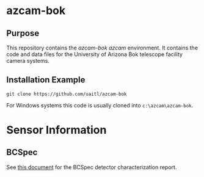# azcam-bok

## Purpose

This repository contains the *azcam-bok* *azcam* environment.  It contains the code and data files for the University of Arizona Bok telescope facility camera systems.

## Installation Example

`git clone https://github.com/uaitl/azcam-bok`

For Windows systems this code is usually cloned into `c:\azcam\azcam-bok`.
# Sensor Information

## BCSpec

See [this document](./docs/BCSpecDetectorCharacterizationReport.pdf) for the BCSpec detector characterization report.